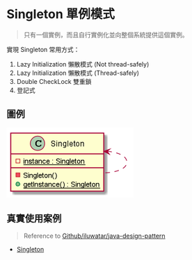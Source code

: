 # Singleton 單例模式
> 只有一個實例，而且自行實例化並向整個系統提供這個實例。

實現 Singleton 常用方式：
1. Lazy Initialization 懶散模式 (Not thread-safely)
1. Lazy Initialization 懶散模式 (Thread-safely)
1. Double CheckLock 雙重鎖
1. 登記式

## 圖例
![圖例](resources/ClassDiagram.png)

## 真實使用案例
> Reference to [Github/iluwatar/java-design-pattern](https://github.com/iluwatar/java-design-patterns)

- [Singleton](https://github.com/iluwatar/java-design-patterns/tree/master/singleton#real-world-examples)
